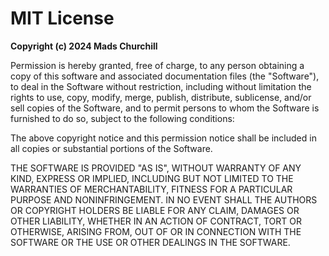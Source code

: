 <body>

   <h1>MIT License</h1>

   <p><strong>Copyright (c) 2024 Mads Churchill</strong></p>

  <p>Permission is hereby granted, free of charge, to any person obtaining a copy
    of this software and associated documentation files (the "Software"), to deal
    in the Software without restriction, including without limitation the rights
    to use, copy, modify, merge, publish, distribute, sublicense, and/or sell
    copies of the Software, and to permit persons to whom the Software is
    furnished to do so, subject to the following conditions:</p>

   <p>The above copyright notice and this permission notice shall be included in all
    copies or substantial portions of the Software.</p>

   <p>THE SOFTWARE IS PROVIDED "AS IS", WITHOUT WARRANTY OF ANY KIND, EXPRESS OR
  IMPLIED, INCLUDING BUT NOT LIMITED TO THE WARRANTIES OF MERCHANTABILITY,
    FITNESS FOR A PARTICULAR PURPOSE AND NONINFRINGEMENT. IN NO EVENT SHALL THE
    AUTHORS OR COPYRIGHT HOLDERS BE LIABLE FOR ANY CLAIM, DAMAGES OR OTHER
    LIABILITY, WHETHER IN AN ACTION OF CONTRACT, TORT OR OTHERWISE, ARISING FROM,
    OUT OF OR IN CONNECTION WITH THE SOFTWARE OR THE USE OR OTHER DEALINGS IN THE
    SOFTWARE.</p>

</body>
</html>

